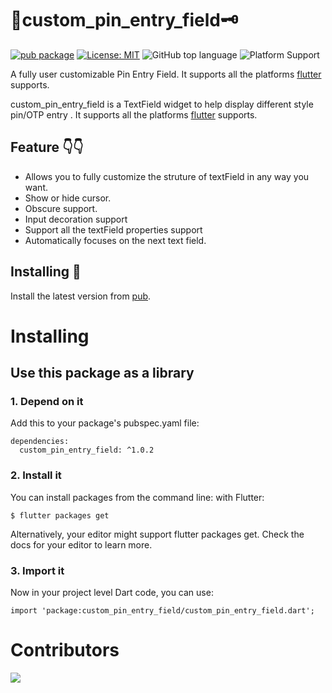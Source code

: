 # 🔐custom_pin_entry_field🗝️

[![pub package](https://img.shields.io/pub/v/custom_pin_entry_field.svg)](https://pub.dartlang.org/packages/custom_pin_entry_field)
[![License: MIT](https://img.shields.io/badge/license-MIT-purple.svg)](https://opensource.org/licenses/MIT)
![GitHub top language](https://img.shields.io/github/languages/top/ikp-773/custom_pin_entry_field)
![Platform Support](https://img.shields.io/badge/platform-ios%20%7C%20android%20%7C%20web-green)

A fully user customizable Pin Entry Field.
It supports all the platforms [flutter](https://github.com/flutter/flutter) supports.

custom_pin_entry_field is a TextField widget to help display different style pin/OTP entry . It supports all the platforms [flutter](https://github.com/flutter/flutter) supports.

## Feature 👇👇
* Allows you to fully customize the struture of textField in any way you want.
* Show or hide cursor.
* Obscure support.
* Input decoration support
* Support all the textField properties support
* Automatically focuses on the next text field.

## Installing 🔧
Install the latest version from [pub](https://pub.dartlang.org/packages/custom_pin_entry_field).

# Installing
## Use this package as a library
### 1. Depend on it
Add this to your package's pubspec.yaml file:
```
dependencies:
  custom_pin_entry_field: ^1.0.2
```
### 2. Install it
You can install packages from the command line:
with Flutter:
```
$ flutter packages get
```
Alternatively, your editor might support flutter packages get. Check the docs for your editor to learn more.

### 3. Import it
Now in your project level Dart code, you can use:
```
import 'package:custom_pin_entry_field/custom_pin_entry_field.dart';
```

# Contributors


<a href="https://github.com/ikp-773/custom_pin_entry_field/graphs/contributors">
  <img src="https://contrib.rocks/image?repo=ikp-773/custom_pin_entry_field" /></a>

